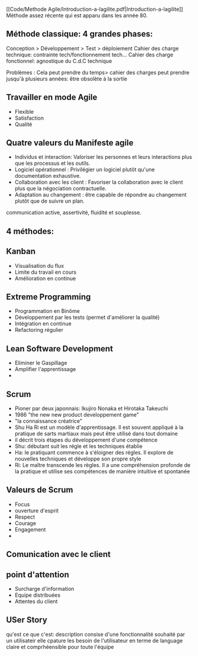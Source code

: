 [[Code/Methode Agile/Introduction-a-lagilite.pdf|Introduction-a-lagilite]]
Méthode assez récente qui est apparu dans les année 80. 

## Méthode classique: 4 grandes phases:

Conception > Développement > Test > déploiement
Cahier des charge technique: contrainte tech/fonctionnement tech...
Cahier des charge fonctionnel: agnostique du C.d.C technique

Problèmes : Cela peut prendre du temps> cahier des charges peut prendre jusqu'à plusieurs années: être obsolète à la sortie


## Travailler en mode Agile

- Flexible
- Satisfaction
- Qualité

## Quatre valeurs du Manifeste agile

- Individus et interaction: Valoriser les personnes et leurs interactions plus que les processus et les outils.
- Logiciel opérationnel : Privilégier un logiciel plutôt qu'une documentation exhaustive.
- Collaboration avec les client : Favoriser la collaboration avec le client plus que la négociation contractuelle.
- Adaptation au changement : être capable de répondre au changement plutôt que de suivre un plan.

communication active, assertivité, fluidité et souplesse.

## 4 méthodes:

## Kanban 
- Visualisation du flux
- Limite du travail en cours 
- Amélioration en continue

## Extreme Programming 
- Programmation en Binôme
- Développement par les tests (permet d'améliorer la qualité)
- Intégration en continue
- Refactoring régulier

## Lean Software Development
- Eliminer le Gaspillage
- Amplifier l'apprentissage
- 
## Scrum
- Pioner par deux japonnais: Ikujiro Nonaka et Hirotaka Takeuchi
- 1986 "the new new product developpement game"
- "la connaissance créatrice"
- Shu Ha Ri est un modèle d'apprentissage. Il est souvent appliqué à la pratique de sarts martiaux mais peut être utilisé dans tout domaine
- il décrit trois étapes du développement d'une compétence
- Shu: débutant suit les régle et les techniques établie
- Ha: le pratiquant commence à s'éloigner des régles. Il explore de nouvelles techniques et développe son propre style
- Ri: Le maître transcende les règles. Il a une compréhension profonde de la pratique et utilise ses compétences de manière intuitive et spontanée

## Valeurs de Scrum
- Focus
- ouverture d'esprit
- Respect
- Courage
- Engagement
- 
## Comunication avec le client

## point d'attention
- Surcharge d'information
- Equipe distribuées
- Attentes du client

## USer Story
qu'est ce que c'est: description consise d'une fonctionnalité souhaité par un utilisateir
elle cpature les besoin de l'utilisateur en terme de language claire et comprhéensible pour toute l'équipe





